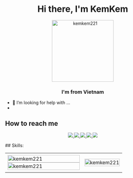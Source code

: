 <h1 align="center">Hi there, I'm KemKem</h1>
<p align="center">
  <img src="https://cdn-icons-png.flaticon.com/512/3157/3157358.png" alt="kemkem221" width="200px"/>
</p>
<h3 align="center">I'm from Vietnam </h3>

- 🤔 I’m looking for help with ...
-
## How to reach me

<p align="center">
  <a href="https://www.linkedin.com/in/thanh-v%C3%A2n-nguy%E1%BB%85n-195905163/" target="_blank">
    <img src="https://img.icons8.com/fluent/48/000000/linkedin.png"/>
  </a>
  <a href="https://www.facebook.com/gauhamtido" alt="Facebook">
    <img src="https://img.icons8.com/fluent/48/000000/facebook-new.png" target="_blank" />
  </a> 
  <a href="https://github.com/kemkem221" alt="Github">
    <img src="https://img.icons8.com/fluent/48/000000/github.png"/>
  </a> 
  <a href="https://www.youtube.com/channel/UCNBYIkKV7PEPnzRZnSniPyw" alt="Youtube channel" target="_blank" >
    <img src="https://img.icons8.com/fluent/48/000000/youtube-play.png"/>
  </a>
  <a href="mailto:nttvan2201@gmail.com" alt="Email">
    <img src="https://img.icons8.com/fluent/48/000000/mailing.png"/>
  </a>
</p>
## Skills:


<table style="width:100%;">
  <tr>
    <td>
      <img src="https://github-readme-stats.vercel.app/api/top-langs/?username=kemkem221&bg_color=FFAAA7&text_color=FD8888&layout=compact&hide=CSS&langs_count=10&custom_title=Top%20ngôn%20ngữ%20được%20dùng" alt="kemkem221" width="100%"/>
      <img src="https://github-readme-stats.vercel.app/api?username=kemkem221&bg_color=96D0DE&text_color=179fa3&show_icons=true&count_private=true&include_all_commits=true&custom_title=Hoạt%20động%20trên%20Github" alt="kemkem221" width="100%"/>
    </td>
    <td>
      <p align="center"> 
        <img src="https://www.vietnambooking.com/wp-content/uploads/2020/12/kiem-tra-ve-may-bay-korean-air-30122020-2.jpg" alt="kemkem221" width="100%"/>
      </p>
    </td>
  </tr>
</table>
